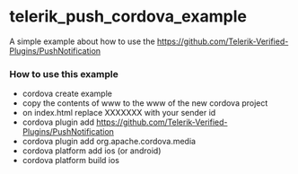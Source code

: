 # telerik_push_cordova_example
A simple example about how to use the https://github.com/Telerik-Verified-Plugins/PushNotification
### How to use this example
  * cordova create example
  * copy the contents of www to the www of the new cordova project
  * on index.html replace XXXXXXX with your sender id 
  * cordova plugin add https://github.com/Telerik-Verified-Plugins/PushNotification
  * cordova plugin add org.apache.cordova.media
  * cordova platform add ios (or android)
  * cordova platform build ios
  

